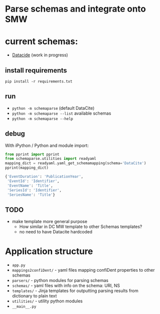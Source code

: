 # Parse schemas and integrate onto SMW

# current schemas:
* [Datacide](https://schema.datacite.org/meta/kernel-4.3/) (work in progress)

## install requirements

`pip install -r requirements.txt`

## run
* `python -m schemaparse` (default DataCite)
* `python -m schemaparse --list` available schemas
* `python -m schemaparse --help`

## debug

With iPython / Python and module import:
```python
from pprint import pprint
from schemaparse.utilities import readyaml
mapping_dict = readyaml.yaml_get_schemamapping(schema='DataCite')
pprint(mapping_dict)

{'EventDuration': 'PublicationYear',
 'EventId': 'Identifier',
 'EventName': 'Title',
 'SeriesId': 'Identifier',
 'SeriesName': 'Title'}
```

## TODO
* make template more general purpose 
    * How similar in DC MW template to other Schemas templates?
    * no need to have Datacite hardcoded
    
# Application structure
* `app.py`
* `mappings2confiDent/` - yaml files mapping confiDent properties to other schemas 
* `parsers/` - python modules for parsing schemas
* `schemas/` - yaml files with info on the schema: URI, NS
* `templates/` - Jinja templates for outputting parsing results from dictionary to plain text 
* `utilities/` - utility python modules
* `__main__.py`